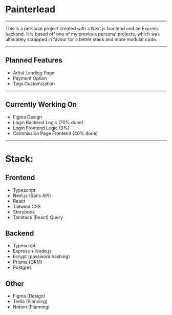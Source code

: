 # Painterlead
---
This is a personal project created with a Next.js frontend and an Express backend. It is based off one of my previous personal projects, which was ultimately scrapped in favour for a better stack and more modular code. 

---

## Planned Features
- Artist Landing Page
- Payment Option
- Tags Customization
  
---
## Currently Working On 
- Figma Design
- Login Backend Logic (70% done)
- Login Frontend Logic (0%)
- Commission Page Frontend (40% done)

---
# Stack: 
## Frontend
- Typescript
- Next.js (Sans API)
- React
- Tailwind CSS
- Storybook
- Tanstack (React) Query

## Backend 
- Typescript
- Express + Node.js
- bcrypt (password hashing)
- Prisma (ORM)
- Postgres

## Other
- Figma (Design)
- Trello (Planning)
- Notion (Planning)
